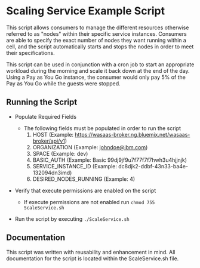 # Scaling Service Example Script

This script allows consumers to manage the different resources otherwise referred to as "nodes" within their specific service instances. Consumers are able to specify the exact number of nodes they want running within a cell, and the script automatically starts and stops the nodes in order to meet their specifications.

This script can be used in conjunction with a cron job to start an appropriate workload during the morning and scale it back down at the end of the day. Using a Pay as You Go instance, the consumer would only pay 5% of the Pay as You Go while the guests were stopped.

## Running the Script

* Populate Required Fields
  * The following fields must be populated in order to run the script
      1. HOST         (Example: https://wasaas-broker.ng.bluemix.net/wasaas-broker/api/v1)                 
      2. ORGANIZATION (Example: johndoe@ibm.com)          
      3. SPACE        (Example: dev)           
      4. BASIC_AUTH   (Example: Basic 99dj9jf9u7f77f7f7hwh3u4hjjnjk)         
      5. SERVICE_INSTANCE_ID   (Example: dc8djk2-ddbf-43n33-ba4e-132094dn3imd)
      6. DESIRED_NODES_RUNNING (Example: 4)

* Verify that execute permissions are enabled on the script
  * If execute permissions are not enabled run `chmod 755 ScaleService.sh`

* Run the script by executing `./ScaleService.sh`

## Documentation
This script was written with reusability and enhancement in mind. All documentation for the script is located within the ScaleService.sh file.
